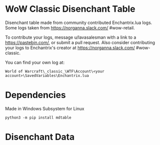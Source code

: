 # WoW Classic Disenchant Table
Disenchant table made from community contributed Enchantrix.lua logs. Some logs taken from https://norganna.slack.com/ #wow-retail.

To contribute your logs, message u/lavasalesman with a link to a https://pastebin.com/, or submit a pull request. Also consider contributing your logs to Enchantrix's creator at https://norganna.slack.com/ #wow-classic.

You can find your own log at:

`World of Warcraft\_classic_\WTF\Account\<your account>\SavedVariables\Enchantrix.lua`

# Dependencies
Made in Windows Subsystem for Linux

`python3 -m pip install mdtable`

# Disenchant Data
